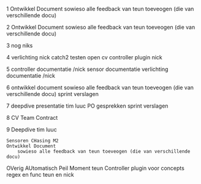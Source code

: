 1
    Ontwikkel Document
        sowieso alle feedback van teun toeveogen (die van verschillende docu)

2
    Ontwikkel Document
        sowieso alle feedback van teun toeveogen (die van verschillende docu)

3
    nog niks

4
    verlichting
        nick
    catch2 testen
    open cv
    controller plugin
        nick
    
5
    controller documentatie
        /nick
    sensor documentatie
    verlichting documentatie
        /nick

6
    ontwikkel document
        sowieso alle feedback van teun toeveogen (die van verschillende docu)
    sprint verslagen

7
    deepdive presentatie
        tim 
        luuc
    PO gesprekken
    sprint verslagen

8 
    CV
    Team Contract

9
    Deepdive
        tim
        luuc

    Sensoren CHasing M2
    Ontwikkel Document
        sowieso alle feedback van teun toeveogen (die van verschillende docu)

OVerig
    AUtomatisch Peil Moment
        teun
    Controller plugin voor concepts regex en func 
        teun en nick